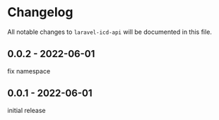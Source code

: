 # Changelog

All notable changes to `laravel-icd-api` will be documented in this file.

## 0.0.2 - 2022-06-01

fix namespace

## 0.0.1 - 2022-06-01

initial release
